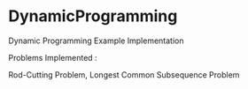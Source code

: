DynamicProgramming
==================

Dynamic Programming Example Implementation

Problems Implemented : 

Rod-Cutting Problem, Longest Common Subsequence Problem
